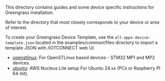 This directory contains guides and some device specific instructions for Greengrass installation.

Refer to the directory that most closely corresponds to your device or area of interest.

To create your Greengrass Device Template, use the ```all-apps-device-template.json```
located in the examples/common/files directory to import a template JSON with /IOTCONNECT web UI.

* [openstlinux](openstlinux): For OpenSTLinux based devices - STM32 MP1 and MP2 devices.
* [ubuntu](openstlinux): AWS Nucleus Lite setup For Ubuntu 24.xx (PCs or Raspberry PI 64-bit).